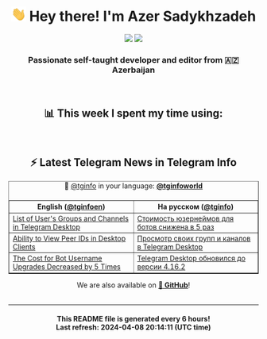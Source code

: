 <div align="center">
	<div>
		<h1>
      <img src="./assets/hi.gif" width="30px"> Hey there! I'm Azer Sadykhzadeh
    </h1>
    <img height="18" src="https://komarev.com/ghpvc/?username=sadykhzadeh&label=Views&color=2081c1&style=flat-square" />
		<a href="https://wakatime.com/Azer"> <img height="18" src="https://wakatime.com/badge/user/f80ae27a-c328-426f-a381-bc84136e2dd6.svg" /> </a>
    <h3>
      Passionate self-taught developer and editor from 🇦🇿 Azerbaijan
    </h3>
  </div>
  <br>

<h2>📊 This week I spent my time using:</h2>

<!--START_SECTION:waka-->
<!--END_SECTION:waka-->

<br>

<h2>⚡️ Latest Telegram News in Telegram Info</h2>
  <table border>
		<tr>
			<th width="50%">English (<a href="https://t.me/tginfoen">@tginfoen</a>)</th>
			<th>На русском (<a href="https://t.me/tginfo">@tginfo</a>)</th>
		</tr>
		<caption>🚩 <a href="https://t.me/tginfo">@tginfo</a> in your language: <a href="https://t.me/tginfoworld"><b>@tginfoworld</b></a><caption/>
  <tr><td><a href="https://t.me/tginfoen/1889">List of User's Groups and Channels in Telegram Desktop</a></td>
    <td><a href="https://t.me/tginfo/3984">Стоимость юзернеймов для ботов снижена в 5 раз</a></td></tr><tr><td><a href="https://t.me/tginfoen/1888">Ability to View Peer IDs in Desktop Clients</a></td>
    <td><a href="https://t.me/tginfo/3983">Просмотр своих групп и каналов в Telegram Desktop</a></td></tr><tr><td><a href="https://t.me/tginfoen/1887">The Cost for Bot Username Upgrades Decreased by 5 Times</a></td>
    <td><a href="https://t.me/tginfo/3982">Telegram Desktop обновился до версии 4.16.2 </a></td></tr>
</table>
We are also available on <a href="https://github.com/tginfo"><b>🐙 GitHub</b></a>!
</div>

<br>
<hr>
<h4 align="center">This README file is generated <b>every 6 hours</b>!</br>Last refresh: <b>2024-04-08 20:14:11 (UTC time)</b></h4>
